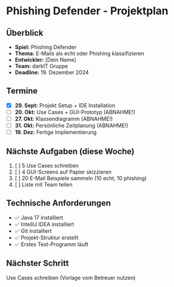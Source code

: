 # Phishing Defender - Projektplan

## Überblick
- **Spiel:** Phishing Defender
- **Thema:** E-Mails als echt oder Phishing klassifizieren
- **Entwickler:** [Dein Name]
- **Team:** darkIT Gruppe
- **Deadline:** 19. Dezember 2024

## Termine
- [x] **29. Sept:** Projekt Setup + IDE Installation
- [ ] **20. Okt:** Use Cases + GUI-Prototyp (ABNAHME!)
- [ ] **27. Okt:** Klassendiagramm (ABNAHME!)
- [ ] **31. Okt:** Persönliche Zeitplanung (ABNAHME!)
- [ ] **19. Dez:** Fertige Implementierung

## Nächste Aufgaben (diese Woche)
1. [ ] 5 Use Cases schreiben
2. [ ] 4 GUI-Screens auf Papier skizzieren
3. [ ] 20 E-Mail Beispiele sammeln (10 echt, 10 phishing)
4. [ ] Liste mit Team teilen

## Technische Anforderungen
- ✅ Java 17 installiert
- ✅ IntelliJ IDEA installiert  
- ✅ Git installiert
- ✅ Projekt-Struktur erstellt
- ✅ Erstes Test-Programm läuft

## Nächster Schritt
Use Cases schreiben (Vorlage vom Betreuer nutzen)